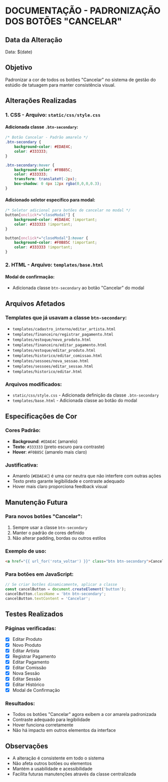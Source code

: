 # DOCUMENTAÇÃO - PADRONIZAÇÃO DOS BOTÕES "CANCELAR"

## Data da Alteração
Data: $(date)

## Objetivo
Padronizar a cor de todos os botões "Cancelar" no sistema de gestão do estúdio de tatuagem para manter consistência visual.

## Alterações Realizadas

### 1. CSS - Arquivo: `static/css/style.css`

#### Adicionada classe `.btn-secondary`:
```css
/* Botão Cancelar - Padrão amarelo */
.btn-secondary {
    background-color: #EDAE4C;
    color: #333333;
}

.btn-secondary:hover {
    background-color: #F0B85C;
    color: #333333;
    transform: translateY(-2px);
    box-shadow: 0 4px 12px rgba(0,0,0,0.3);
}
```

#### Adicionado seletor específico para modal:
```css
/* Seletor adicional para botões de cancelar no modal */
button[onclick*="closeModal"] {
    background-color: #EDAE4C !important;
    color: #333333 !important;
}

button[onclick*="closeModal"]:hover {
    background-color: #F0B85C !important;
    color: #333333 !important;
}
```

### 2. HTML - Arquivo: `templates/base.html`

#### Modal de confirmação:
- Adicionada classe `btn-secondary` ao botão "Cancelar" do modal

## Arquivos Afetados

### Templates que já usavam a classe `btn-secondary`:
- `templates/cadastro_interno/editar_artista.html`
- `templates/financeiro/registrar_pagamento.html`
- `templates/estoque/novo_produto.html`
- `templates/financeiro/editar_pagamento.html`
- `templates/estoque/editar_produto.html`
- `templates/historico/editar_comissao.html`
- `templates/sessoes/nova_sessao.html`
- `templates/sessoes/editar_sessao.html`
- `templates/historico/editar.html`

### Arquivos modificados:
- `static/css/style.css` - Adicionada definição da classe `.btn-secondary`
- `templates/base.html` - Adicionada classe ao botão do modal

## Especificações de Cor

### Cores Padrão:
- **Background**: `#EDAE4C` (amarelo)
- **Texto**: `#333333` (preto escuro para contraste)
- **Hover**: `#F0B85C` (amarelo mais claro)

### Justificativa:
- Amarelo (`#EDAE4C`) é uma cor neutra que não interfere com outras ações
- Texto preto garante legibilidade e contraste adequado
- Hover mais claro proporciona feedback visual

## Manutenção Futura

### Para novos botões "Cancelar":
1. Sempre usar a classe `btn-secondary`
2. Manter o padrão de cores definido
3. Não alterar padding, bordas ou outros estilos

### Exemplo de uso:
```html
<a href="{{ url_for('rota_voltar') }}" class="btn btn-secondary">Cancelar</a>
```

### Para botões em JavaScript:
```javascript
// Se criar botões dinamicamente, aplicar a classe
const cancelButton = document.createElement('button');
cancelButton.className = 'btn btn-secondary';
cancelButton.textContent = 'Cancelar';
```

## Testes Realizados

### Páginas verificadas:
- [x] Editar Produto
- [x] Novo Produto
- [x] Editar Artista
- [x] Registrar Pagamento
- [x] Editar Pagamento
- [x] Editar Comissão
- [x] Nova Sessão
- [x] Editar Sessão
- [x] Editar Histórico
- [x] Modal de Confirmação

### Resultados:
- Todos os botões "Cancelar" agora exibem a cor amarela padronizada
- Contraste adequado para legibilidade
- Hover funciona corretamente
- Não há impacto em outros elementos da interface

## Observações

- A alteração é consistente em todo o sistema
- Não afeta outros botões ou elementos
- Mantém a usabilidade e acessibilidade
- Facilita futuras manutenções através da classe centralizada 